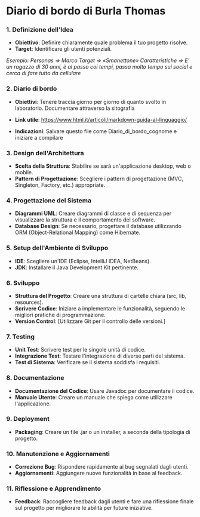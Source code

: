 Diario di bordo di Burla Thomas
===============================

### 1. **Definizione dell'Idea**
   - **Obiettivo**: Definire chiaramente quale problema il tuo progetto risolve.
   - **Target**: Identificare gli utenti potenziali.

_Esempio:
Personas => Marco
Target => «Smanettone»
Caratteristiche => E' un ragazzo di 30 anni, è al passo coi tempi, passa molto tempo 
sui social e cerca di fare tutto da cellulare_



### 2. **Diario di bordo**
   - **Obiettivi**: Tenere traccia giorno per giorno di quanto svolto in laboratorio. Documentare attraverso la sitografia
   - **Link utile**: https://www.html.it/articoli/markdown-guida-al-linguaggio/

   - **Indicazioni**: Salvare questo file come Diario_di_bordo_cognome e iniziare a compilare

### 3. **Design dell'Architettura**
   - **Scelta della Struttura**: Stabilire se sarà un'applicazione desktop, web o mobile.
   - **Pattern di Progettazione**: Scegliere i pattern di progettazione (MVC, Singleton, Factory, etc.) appropriate.

### 4. **Progettazione del Sistema**
   - **Diagrammi UML**: Creare diagrammi di classe e di sequenza per visualizzare la struttura e il comportamento del software.
   - **Database Design**: Se necessario, progettare il database utilizzando ORM (Object-Relational Mapping) come Hibernate.

### 5. **Setup dell'Ambiente di Sviluppo**
   - **IDE**: Scegliere un'IDE (Eclipse, IntelliJ IDEA, NetBeans).
   - **JDK**: Installare il Java Development Kit pertinente.

### 6. **Sviluppo**
   - **Struttura del Progetto**: Creare una struttura di cartelle chiara (src, lib, resources).
   - **Scrivere Codice**: Iniziare a implementare le funzionalità, seguendo le migliori pratiche di programmazione.
   - **Version Control**: [Utilizzare Git per il controllo delle versioni.]

### 7. **Testing**
   - **Unit Test**: Scrivere test per le singole unità di codice.
   - **Integrazione Test**: Testare l'integrazione di diverse parti del sistema.
   - **Test di Sistema**: Verificare se il sistema soddisfa i requisiti.

### 8. **Documentazione**
   - **Documentazione del Codice**: Usare Javadoc per documentare il codice.
   - **Manuale Utente**: Creare un manuale che spiega come utilizzare l'applicazione.

### 9. **Deployment**
   - **Packaging**: Creare un file .jar o un installer, a seconda della tipologia di progetto.
   

### 10. **Manutenzione e Aggiornamenti**
   - **Correzione Bug**: Rispondere rapidamente ai bug segnalati dagli utenti.
   - **Aggiornamenti**: Aggiungere nuove funzionalità in base al feedback.

### 11. **Riflessione e Apprendimento**
   - **Feedback**: Raccogliere feedback dagli utenti e fare una riflessione finale sul progetto per migliorare le abilità per future iniziative.

